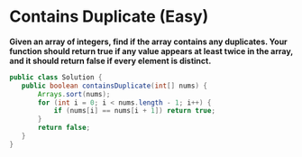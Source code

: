# Contains Duplicate (Easy)

**Given an array of integers, find if the array contains any duplicates. Your function should return true if any value appears at least twice in the array, and it should return false if every element is distinct.**

 ```java
 public class Solution {
    public boolean containsDuplicate(int[] nums) {
        Arrays.sort(nums);
        for (int i = 0; i < nums.length - 1; i++) {
            if (nums[i] == nums[i + 1]) return true;
        }
        return false;
    }
}
```
